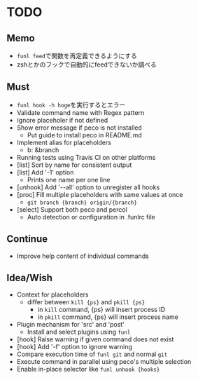 TODO
====

## Memo

- `funl feed`で関数を再定義できるようにする
- zshとかのフックで自動的にfeedできないか調べる

## Must

- `funl hook -h hoge`を実行するとエラー
- Validate command name with Regex pattern
- Ignore placeholer if not defined
- Show error message if peco is not installed
  - Put guide to install peco in README.md
- Implement alias for placeholders
  - b: &branch
- Running tests using Travis CI on other platforms
- [list] Sort by name for consistent output
- [list] Add '-1' option
  - Prints one name per one line
- [unhook] Add '--all' option to unregister all hooks
- [proc] Fill multiple placeholders with same values at once
  - `git branch {branch} origin/{branch}`
- [select] Support both peco and percol
  - Auto detection or configuration in .funlrc file

## Continue

- Improve help content of individual commands

## Idea/Wish

- Context for placeholders
  - differ between `kill {ps}` and `pkill {ps}`
    - in `kill` command, {ps} will insert process ID
    - in `pkill` command, {ps} will insert process name
- Plugin mechanism for 'src' and 'post'
  - Install and select plugins using `funl`
- [hook] Raise warning if given command does not exist
- [hook] Add '-f' option to ignore warning
- Compare execution time of `funl git` and normal `git`
- Execute command in parallel using peco's multiple selection
- Enable in-place selector like `funl unhook {hooks}`
